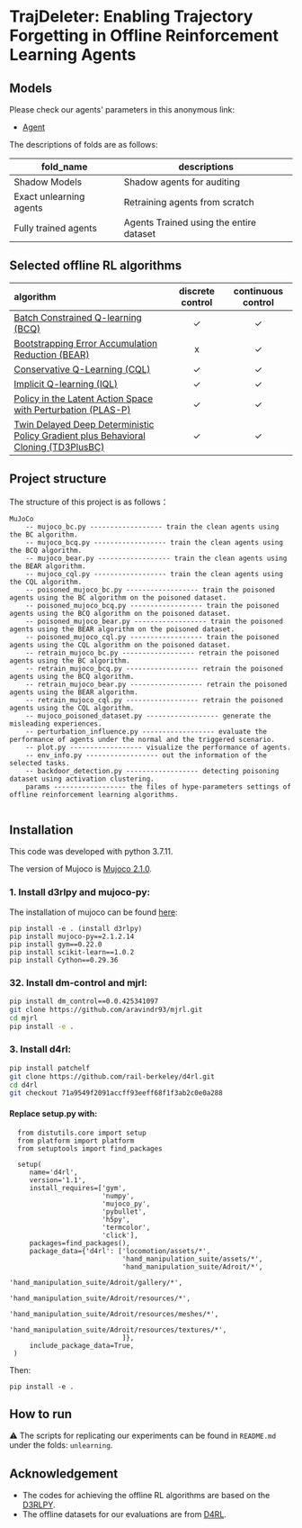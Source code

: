 # TrajDeleter: Enabling Trajectory Forgetting in Offline Reinforcement Learning Agents

## Models
Please check our agents' parameters in this anonymous link:
- [Agent](https://drive.google.com/drive/folders/1MeGkaGAZa_NXJUuk7GhfzyS_bsUHm8Z3?usp=sharing)
 
The descriptions of folds are as follows:

| fold_name | descriptions |
| ------ | ---------- |
| Shadow Models     |  Shadow agents for auditing |
| Exact unlearning agents      |  Retraining agents from scratch           |
| Fully trained agents      |  Agents Trained using the entire dataset          |

## Selected offline RL algorithms
| algorithm | discrete control | continuous control | 
|:-|:-:|:-:|
| [Batch Constrained Q-learning (BCQ)](https://arxiv.org/abs/1812.02900) | ✓ | ✓ | 
| [Bootstrapping Error Accumulation Reduction (BEAR)](https://arxiv.org/abs/1906.00949) | x | ✓ | 
| [Conservative Q-Learning (CQL)](https://arxiv.org/abs/2006.04779) | ✓ | ✓ |
| [Implicit Q-learning (IQL)](https://arxiv.org/abs/2110.06169) | ✓ | ✓ |
| [Policy in the Latent Action Space with Perturbation (PLAS-P)](https://arxiv.org/pdf/2011.07213.pdf) | ✓ | ✓ |
| [Twin Delayed Deep Deterministic Policy Gradient plus Behavioral Cloning (TD3PlusBC)](https://arxiv.org/abs/2106.06860) | ✓ | ✓ |

## Project structure

The structure of this project is as follows：
```
MuJoCo
    -- mujoco_bc.py ------------------ train the clean agents using the BC algorithm.
    -- mujoco_bcq.py ------------------ train the clean agents using the BCQ algorithm.
    -- mujoco_bear.py ------------------ train the clean agents using the BEAR algorithm.
    -- mujoco_cql.py ------------------ train the clean agents using the CQL algorithm.
    -- poisoned_mujoco_bc.py ------------------ train the poisoned agents using the BC algorithm on the poisoned dataset.
    -- poisoned_mujoco_bcq.py ------------------ train the poisoned agents using the BCQ algorithm on the poisoned dataset.
    -- poisoned_mujoco_bear.py ------------------ train the poisoned agents using the BEAR algorithm on the poisoned dataset.
    -- poisoned_mujoco_cql.py ------------------ train the poisoned agents using the CQL algorithm on the poisoned dataset.
    -- retrain_mujoco_bc.py ------------------ retrain the poisoned agents using the BC algorithm.
    -- retrain_mujoco_bcq.py ------------------ retrain the poisoned agents using the BCQ algorithm.
    -- retrain_mujoco_bear.py ------------------ retrain the poisoned agents using the BEAR algorithm.
    -- retrain_mujoco_cql.py ------------------ retrain the poisoned agents using the CQL algorithm.
    -- mujoco_poisoned_dataset.py ------------------ generate the misleading experiences.
    -- perturbation_influence.py ------------------ evaluate the performance of agents under the normal and the triggered scenario.
    -- plot.py ------------------ visualize the performance of agents.
    -- env_info.py ------------------ out the information of the selected tasks.
    -- backdoor_detection.py ------------------ detecting poisoning dataset using activation clustering. 
    params ------------------ the files of hype-parameters settings of offline reinforcement learning algorithms.
    
```


## Installation
This code was developed with python 3.7.11.

The version of Mujoco is [Mujoco 2.1.0](https://github.com/deepmind/mujoco/releases/tag/2.1.0).

### 1. Install d3rlpy and mujoco-py:

The installation of mujoco can be found [here](https://github.com/deepmind/mujoco):
```
pip install -e . (install d3rlpy)
pip install mujoco-py==2.1.2.14
pip install gym==0.22.0
pip install scikit-learn==1.0.2
pip install Cython==0.29.36
```

### 32. Install dm-control and mjrl:
  ```bash
  pip install dm_control==0.0.425341097
  git clone https://github.com/aravindr93/mjrl.git
  cd mjrl 
  pip install -e .
  ```
  
### 3. Install d4rl:
  ```bash
  pip install patchelf
  git clone https://github.com/rail-berkeley/d4rl.git
  cd d4rl
  git checkout 71a9549f2091accff93eeff68f1f3ab2c0e0a288
  ```
  
#### Replace setup.py with:
```
  from distutils.core import setup
  from platform import platform
  from setuptools import find_packages

  setup(
     name='d4rl',
     version='1.1',
     install_requires=['gym',
                       'numpy',
                       'mujoco_py',
                       'pybullet',
                       'h5py',
                       'termcolor', 
                       'click'], 
     packages=find_packages(),
     package_data={'d4rl': ['locomotion/assets/*',
                            'hand_manipulation_suite/assets/*',
                            'hand_manipulation_suite/Adroit/*',
                            'hand_manipulation_suite/Adroit/gallery/*',
                            'hand_manipulation_suite/Adroit/resources/*',
                            'hand_manipulation_suite/Adroit/resources/meshes/*',
                            'hand_manipulation_suite/Adroit/resources/textures/*',
                            ]},
     include_package_data=True,
 )
```

  Then:

  ```
  pip install -e .
  ```
    
## How to run

⚠️ The scripts for replicating our experiments can be found in `README.md` under the folds: `unlearning`. 

## Acknowledgement

- The codes for achieving the offline RL algorithms are based on the [D3RLPY](https://github.com/takuseno/d3rlpy).
- The offline datasets for our evaluations are from [D4RL](https://github.com/rail-berkeley/d4rl).

